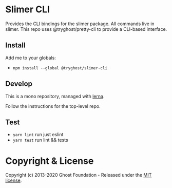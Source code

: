 # Slimer CLI

Provides the CLI bindings for the slimer package. All commands live in slimer. 
This repo uses @tryghost/pretty-cli to provide a CLI-based interface.

## Install

Add me to your globals:

- `npm install --global @tryghost/slimer-cli`

## Develop

This is a mono repository, managed with [lerna](https://lernajs.io/).

Follow the instructions for the top-level repo.

## Test

- `yarn lint` run just eslint
- `yarn test` run lint && tests

# Copyright & License

Copyright (c) 2013-2020 Ghost Foundation - Released under the [MIT license](LICENSE).
